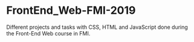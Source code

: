 # FrontEnd_Web-FMI-2019
Different projects and tasks with CSS, HTML and JavaScript done during the Front-End Web course in FMI.
